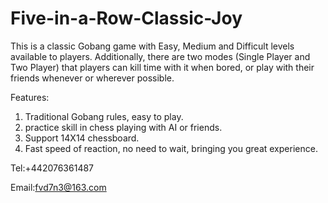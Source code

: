 # Five-in-a-Row-Classic-Joy

This is a classic Gobang game with Easy, Medium and Difficult levels available to players. 
Additionally, there are two modes (Single Player and Two Player) that players can kill time with it when bored, or play with their friends whenever or wherever possible.

Features:
1) Traditional Gobang rules, easy to play.
2) practice skill in chess playing with AI or friends.
5) Support 14X14 chessboard.
4) Fast speed of reaction, no need to wait, bringing you great experience.

Tel:+442076361487

Email:fvd7n3@163.com

